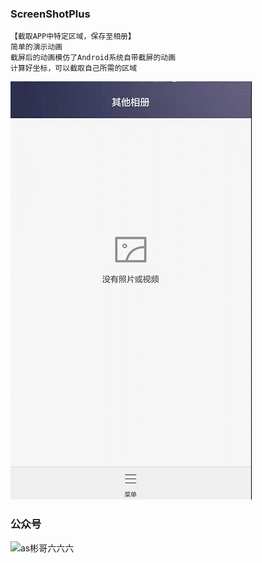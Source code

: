 ### ScreenShotPlus
    【截取APP中特定区域，保存至相册】
    简单的演示动画
    截屏后的动画模仿了Android系统自带截屏的动画
    计算好坐标，可以截取自己所需的区域

![](https://github.com/Sbingo/ScreenShotPlus/raw/master/SP_20160811.gif)  

### 公众号
![as彬哥六六六](https://s2.ax1x.com/2019/03/26/AapwMq.jpg)
